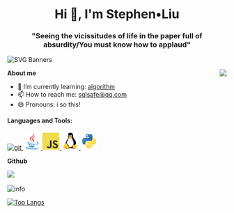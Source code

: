 <h1 align="center">Hi 👋, I'm Stephen•Liu</h1>

<h3 align="center">"Seeing the vicissitudes of life in the paper full of absurdity/You must know how to applaud"</h3>

![SVG Banners](https://svg-banners.vercel.app/api?type=origin&text1=Welcom💖&text2=%20Open%20Source&width=1050&height=300)

**About me**
<a href="https://github.com/sqlsafe"><img src="https://media.giphy.com/media/SWoSkN6DxTszqIKEqv/giphy.gif" align="right" height="275" /></a>
- 🌱 I’m currently learning: [algorithm](https://github.com/sqlsafe/algorithm)
- 📫 How to reach me: sqlsafe@qq.com
- 😄 Pronouns: i so this!

<h4 align="left">Languages and Tools:</h4>
<p align="left"> <a href="https://git-scm.com/" target="_blank"> <img src="https://www.vectorlogo.zone/logos/git-scm/git-scm-icon.svg" alt="git" width="40" height="40"/> </a> <a href="https://www.java.com" target="_blank"> <img src="https://raw.githubusercontent.com/devicons/devicon/master/icons/java/java-original.svg" alt="java" width="40" height="40"/> </a> <a href="https://developer.mozilla.org/en-US/docs/Web/JavaScript" target="_blank"> <img src="https://raw.githubusercontent.com/devicons/devicon/master/icons/javascript/javascript-original.svg" alt="javascript" width="40" height="40"/> </a> <a href="https://www.linux.org/" target="_blank"> <img src="https://raw.githubusercontent.com/devicons/devicon/master/icons/linux/linux-original.svg" alt="linux" width="40" height="40"/> </a> <a href="https://www.python.org" target="_blank"> <img src="https://raw.githubusercontent.com/devicons/devicon/master/icons/python/python-original.svg" alt="python" width="40" height="40"/> </a> </p>


**Github**

<img src = "https://github-profile-summary-cards.vercel.app/api/cards/profile-details?username=sqlsafe&theme=monokai">

![info](https://github-readme-stats.vercel.app/api?username=sqlsafe&show_icons=true&count_private=true&hide=prs&theme=monokai) 

[![Top Langs](https://github-readme-stats.vercel.app/api/top-langs/?username=sqlsafe&theme=monokai&layout=compact)](https://github.com/sqlsafe)

<!--
![](https://activity-graph.herokuapp.com/graph?username=epover&theme=dracula)

**epover/epover** is a ✨ _special_ ✨ repository because its `README.md` (this file) appears on your GitHub profile.

Here are some ideas to get you started:

- 🔭 I’m currently working on ...
- 🌱 I’m currently learning ...
- 👯 I’m looking to collaborate on ...
- 🤔 I’m looking for help with ...
- 💬 Ask me about ...
- 📫 How to reach me: ...
- 😄 Pronouns: ...
- ⚡ Fun fact: ...
-->
